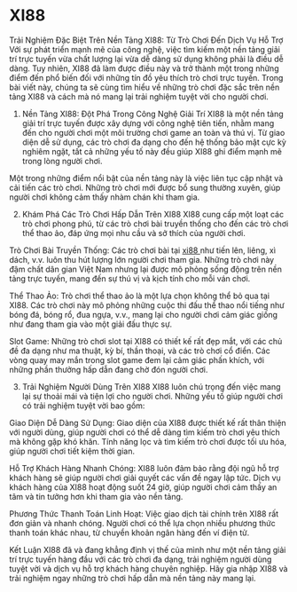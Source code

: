 # XI88
Trải Nghiệm Đặc Biệt Trên Nền Tảng XI88: Từ Trò Chơi Đến Dịch Vụ Hỗ Trợ
Với sự phát triển mạnh mẽ của công nghệ, việc tìm kiếm một nền tảng giải trí trực tuyến vừa chất lượng lại vừa dễ dàng sử dụng không phải là điều dễ dàng. Tuy nhiên, XI88 đã làm được điều này và trở thành một trong những điểm đến phổ biến đối với những tín đồ yêu thích trò chơi trực tuyến. Trong bài viết này, chúng ta sẽ cùng tìm hiểu về những trò chơi đặc sắc trên nền tảng XI88 và cách mà nó mang lại trải nghiệm tuyệt vời cho người chơi.

1. Nền Tảng XI88: Đột Phá Trong Công Nghệ Giải Trí
XI88 là một nền tảng giải trí trực tuyến được xây dựng với công nghệ tiên tiến, nhằm mang đến cho người chơi một môi trường chơi game an toàn và thú vị. Từ giao diện dễ sử dụng, các trò chơi đa dạng cho đến hệ thống bảo mật cực kỳ nghiêm ngặt, tất cả những yếu tố này đều giúp XI88 ghi điểm mạnh mẽ trong lòng người chơi.

Một trong những điểm nổi bật của nền tảng này là việc liên tục cập nhật và cải tiến các trò chơi. Những trò chơi mới được bổ sung thường xuyên, giúp người chơi không cảm thấy nhàm chán khi tham gia.

2. Khám Phá Các Trò Chơi Hấp Dẫn Trên XI88
XI88 cung cấp một loạt các trò chơi phong phú, từ các trò chơi bài truyền thống cho đến các trò chơi thể thao ảo, đáp ứng mọi nhu cầu và sở thích của người chơi.

Trò Chơi Bài Truyền Thống: Các trò chơi bài tại <a href="https://www-xi88.com"> xi88 </a>  như tiến lên, liêng, xì dách, v.v. luôn thu hút lượng lớn người chơi tham gia. Những trò chơi này đậm chất dân gian Việt Nam nhưng lại được mô phỏng sống động trên nền tảng trực tuyến, mang đến sự thú vị và kịch tính cho mỗi ván chơi.

Thể Thao Ảo: Trò chơi thể thao ảo là một lựa chọn không thể bỏ qua tại XI88. Các trò chơi này mô phỏng những cuộc thi đấu thể thao nổi tiếng như bóng đá, bóng rổ, đua ngựa, v.v., mang lại cho người chơi cảm giác giống như đang tham gia vào một giải đấu thực sự.

Slot Game: Những trò chơi slot tại XI88 có thiết kế rất đẹp mắt, với các chủ đề đa dạng như ma thuật, kỳ bí, thần thoại, và các trò chơi cổ điển. Các vòng quay may mắn trong slot game đem lại cảm giác phấn khích, với những phần thưởng hấp dẫn đang chờ đón người chơi.

3. Trải Nghiệm Người Dùng Trên XI88
XI88 luôn chú trọng đến việc mang lại sự thoải mái và tiện lợi cho người chơi. Những yếu tố giúp người chơi có trải nghiệm tuyệt vời bao gồm:

Giao Diện Dễ Dàng Sử Dụng: Giao diện của XI88 được thiết kế rất thân thiện với người dùng, giúp người chơi có thể dễ dàng tìm kiếm trò chơi yêu thích mà không gặp khó khăn. Tính năng lọc và tìm kiếm trò chơi được tối ưu hóa, giúp người chơi tiết kiệm thời gian.

Hỗ Trợ Khách Hàng Nhanh Chóng: XI88 luôn đảm bảo rằng đội ngũ hỗ trợ khách hàng sẽ giúp người chơi giải quyết các vấn đề ngay lập tức. Dịch vụ khách hàng của XI88 hoạt động suốt 24 giờ, giúp người chơi cảm thấy an tâm và tin tưởng hơn khi tham gia vào nền tảng.

Phương Thức Thanh Toán Linh Hoạt: Việc giao dịch tài chính trên XI88 rất đơn giản và nhanh chóng. Người chơi có thể lựa chọn nhiều phương thức thanh toán khác nhau, từ chuyển khoản ngân hàng đến ví điện tử.

Kết Luận
XI88 đã và đang khẳng định vị thế của mình như một nền tảng giải trí trực tuyến hàng đầu với các trò chơi đa dạng, trải nghiệm người dùng tuyệt vời và dịch vụ hỗ trợ khách hàng chuyên nghiệp. Hãy gia nhập XI88 và trải nghiệm ngay những trò chơi hấp dẫn mà nền tảng này mang lại.
